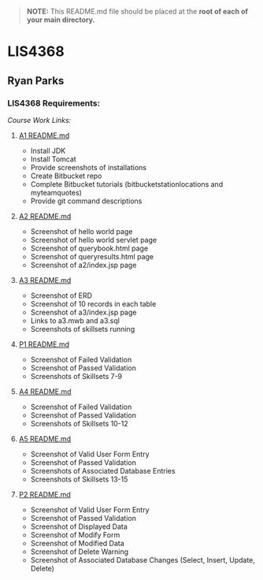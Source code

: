 > **NOTE:** This README.md file should be placed at the **root of each of your main directory.**

# LIS4368   

## Ryan Parks

### LIS4368 Requirements:

*Course Work Links:*

1. [A1 README.md](a1/README.md "My A1 README.md file")
    - Install JDK
    - Install Tomcat
    - Provide screenshots of installations
    - Create Bitbucket repo
    - Complete Bitbucket tutorials (bitbucketstationlocations and myteamquotes)
    - Provide git command descriptions

2. [A2 README.md](a2/README.md "My A2 README.md file")
    - Screenshot of hello world page
    - Screenshot of hello world servlet page
    - Screenshot of querybook.html page
    - Screenshot of queryresults.html page
    - Screenshot of a2/index.jsp page

3. [A3 README.md](a3/README.md "My A3 README.md file")
    - Screenshot of ERD
    - Screenshot of 10 records in each table
    - Screenshot of a3/index.jsp page
    - Links to a3.mwb and a3.sql
    - Screenshots of skillsets running

4. [P1 README.md](p1/README.md "My P1 README.md file")
    - Screenshot of Failed Validation
    - Screenshot of Passed Validation
    - Screenshots of Skillsets 7-9

5. [A4 README.md](a4/README.md "My A4 README.md file")
    - Screenshot of Failed Validation
    - Screenshot of Passed Validation
    - Screenshots of Skillsets 10-12

6. [A5 README.md](a5/README.md "My A5 README.md file")
    - Screenshot of Valid User Form Entry
    - Screenshot of Passed Validation
    - Screenshots of Associated Database Entries
    - Screenshots of Skillsets 13-15

7. [P2 README.md](p2/README.md "My P2 README.md file")
    - Screenshot of Valid User Form Entry
    - Screenshot of Passed Validation
    - Screenshot of Displayed Data
    - Screenshot of Modify Form
    - Screenshot of Modified Data
    - Screenshot of Delete Warning
    - Screenshot of Associated Database Changes (Select, Insert, Update, Delete)
